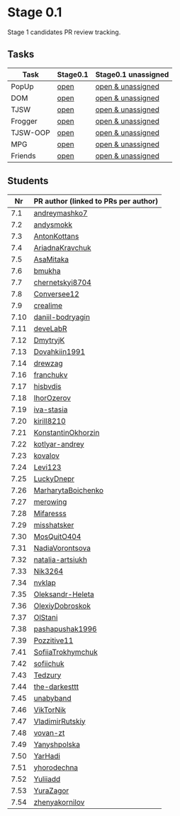 # Stage 0.1

Stage 1 candidates PR review tracking.

## Tasks

| Task     | Stage0.1                                                                                                                    | Stage0.1 unassigned                                                                                                                                    |
|----------|-----------------------------------------------------------------------------------------------------------------------------|--------------------------------------------------------------------------------------------------------------------------------------------------------|
| PopUp    | [open](https://github.com/kottans/frontend-2022-homeworks/pulls?q=is%3Aopen+is%3Apr+label%3AStage0.1+label%3Atask-PopUp)    | [open & unassigned](https://github.com/kottans/frontend-2022-homeworks/pulls?q=is%3Aopen+is%3Apr+label%3AStage0.1+no%3Aassignee+label%3Atask-PopUp)    |
| DOM      | [open](https://github.com/kottans/frontend-2022-homeworks/pulls?q=is%3Aopen+is%3Apr+label%3AStage0.1+label%3Atask-DOM)      | [open & unassigned](https://github.com/kottans/frontend-2022-homeworks/pulls?q=is%3Aopen+is%3Apr+label%3AStage0.1+no%3Aassignee+label%3Atask-DOM)      |
| TJSW     | [open](https://github.com/kottans/frontend-2022-homeworks/pulls?q=is%3Aopen+is%3Apr+label%3AStage0.1+label%3Atask-TJSW)     | [open & unassigned](https://github.com/kottans/frontend-2022-homeworks/pulls?q=is%3Aopen+is%3Apr+label%3AStage0.1+no%3Aassignee+label%3Atask-TJSW)     |
| Frogger  | [open](https://github.com/kottans/frontend-2022-homeworks/pulls?q=is%3Aopen+is%3Apr+label%3AStage0.1+label%3Atask-Frogger)  | [open & unassigned](https://github.com/kottans/frontend-2022-homeworks/pulls?q=is%3Aopen+is%3Apr+label%3AStage0.1+no%3Aassignee+label%3Atask-Frogger)  |
| TJSW-OOP | [open](https://github.com/kottans/frontend-2022-homeworks/pulls?q=is%3Aopen+is%3Apr+label%3AStage0.1+label%3Atask-TJSW-OOP) | [open & unassigned](https://github.com/kottans/frontend-2022-homeworks/pulls?q=is%3Aopen+is%3Apr+label%3AStage0.1+no%3Aassignee+label%3Atask-TJSW-OOP) |
| MPG      | [open](https://github.com/kottans/frontend-2022-homeworks/pulls?q=is%3Aopen+is%3Apr+label%3AStage0.1+label%3Atask-MPG)      | [open & unassigned](https://github.com/kottans/frontend-2022-homeworks/pulls?q=is%3Aopen+is%3Apr+label%3AStage0.1+no%3Aassignee+label%3Atask-MPG)      |
| Friends  | [open](https://github.com/kottans/frontend-2022-homeworks/pulls?q=is%3Aopen+is%3Apr+label%3AStage0.1+label%3Atask-Friends)  | [open & unassigned](https://github.com/kottans/frontend-2022-homeworks/pulls?q=is%3Aopen+is%3Apr+label%3AStage0.1+no%3Aassignee+label%3Atask-Friends)  |

## Students

| Nr   | PR author (linked to PRs per author)                                                                                 |
|------|----------------------------------------------------------------------------------------------------------------------|
| 7.1  | [andreymashko7](https://github.com/kottans/frontend-2022-homeworks/pulls?q=is%3Apr+author%3Aandreymashko7)           |
| 7.2  | [andysmokk](https://github.com/kottans/frontend-2022-homeworks/pulls?q=is%3Apr+author%3Aandysmokk)                   | 
| 7.3  | [AntonKottans](https://github.com/kottans/frontend-2022-homeworks/pulls?q=is%3Apr+author%3AAntonKottans)             | 
| 7.4  | [AriadnaKravchuk](https://github.com/kottans/frontend-2022-homeworks/pulls?q=is%3Apr+author%3AAriadnaKravchuk)       | 
| 7.5  | [AsaMitaka](https://github.com/kottans/frontend-2022-homeworks/pulls?q=is%3Apr+author%3AAsaMitaka)                   | 
| 7.6  | [bmukha](https://github.com/kottans/frontend-2022-homeworks/pulls?q=is%3Apr+author%3Abmukha)                         | 
| 7.7  | [chernetskyi8704](https://github.com/kottans/frontend-2022-homeworks/pulls?q=is%3Apr+author%3Achernetskyi8704)       | 
| 7.8  | [Conversee12](https://github.com/kottans/frontend-2022-homeworks/pulls?q=is%3Apr+author%3AConversee12)               | 
| 7.9  | [crealime](https://github.com/kottans/frontend-2022-homeworks/pulls?q=is%3Apr+author%3Acrealime)                     | 
| 7.10 | [daniil-bodryagin](https://github.com/kottans/frontend-2022-homeworks/pulls?q=is%3Apr+author%3Adaniil-bodryagin)     |
| 7.11 | [deveLabR](https://github.com/kottans/frontend-2022-homeworks/pulls?q=is%3Apr+author%3AdeveLabR)                     |
| 7.12 | [DmytryjK](https://github.com/kottans/frontend-2022-homeworks/pulls?q=is%3Apr+author%3ADmytryjK)                     |
| 7.13 | [Dovahkiin1991](https://github.com/kottans/frontend-2022-homeworks/pulls?q=is%3Apr+author%3ADovahkiin1991)           |
| 7.14 | [drewzag](https://github.com/kottans/frontend-2022-homeworks/pulls?q=is%3Apr+author%3Adrewzag)                       |
| 7.16 | [franchukv](https://github.com/kottans/frontend-2022-homeworks/pulls?q=is%3Apr+author%3Afranchukv)                   |
| 7.17 | [hisbvdis](https://github.com/kottans/frontend-2022-homeworks/pulls?q=is%3Apr+author%3Ahisbvdis)                     |
| 7.18 | [IhorOzerov](https://github.com/kottans/frontend-2022-homeworks/pulls?q=is%3Apr+author%3AIhorOzerov)                 |
| 7.19 | [iva-stasia](https://github.com/kottans/frontend-2022-homeworks/pulls?q=is%3Apr+author%3Aiva-stasia)                 |
| 7.20 | [kirill8210](https://github.com/kottans/frontend-2022-homeworks/pulls?q=is%3Apr+author%3Akirill8210)                 |
| 7.21 | [KonstantinOkhorzin](https://github.com/kottans/frontend-2022-homeworks/pulls?q=is%3Apr+author%3AKonstantinOkhorzin) |
| 7.22 | [kotlyar-andrey](https://github.com/kottans/frontend-2022-homeworks/pulls?q=is%3Apr+author%3Akotlyar-andrey)         |
| 7.23 | [kovalov](https://github.com/kottans/frontend-2022-homeworks/pulls?q=is%3Apr+author%3Akovalov)                       |
| 7.24 | [Levi123](https://github.com/kottans/frontend-2022-homeworks/pulls?q=is%3Apr+author%3ALevi123)                       | 
| 7.25 | [LuckyDnepr](https://github.com/kottans/frontend-2022-homeworks/pulls?q=is%3Apr+author%3ALuckyDnepr)                 | 
| 7.26 | [MarharytaBoichenko](https://github.com/kottans/frontend-2022-homeworks/pulls?q=is%3Apr+author%3AMarharytaBoichenko) | 
| 7.27 | [merowing](https://github.com/kottans/frontend-2022-homeworks/pulls?q=is%3Apr+author%3Amerowing)                     | 
| 7.28 | [Mifaresss](https://github.com/kottans/frontend-2022-homeworks/pulls?q=is%3Apr+author%3AMifaresss)                   | 
| 7.29 | [misshatsker](https://github.com/kottans/frontend-2022-homeworks/pulls?q=is%3Apr+author%3Amisshatsker)               | 
| 7.30 | [MosQuitO404](https://github.com/kottans/frontend-2022-homeworks/pulls?q=is%3Apr+author%3AMosQuitO404)               | 
| 7.31 | [NadiaVorontsova](https://github.com/kottans/frontend-2022-homeworks/pulls?q=is%3Apr+author%3ANadiaVorontsova)       | 
| 7.32 | [natalia-artsiukh](https://github.com/kottans/frontend-2022-homeworks/pulls?q=is%3Apr+author%3Anatalia-artsiukh)     | 
| 7.33 | [Nik3264](https://github.com/kottans/frontend-2022-homeworks/pulls?q=is%3Apr+author%3ANik3264)                       | 
| 7.34 | [nvklap](https://github.com/kottans/frontend-2022-homeworks/pulls?q=is%3Apr+author%3Anvklap)                         | 
| 7.35 | [Oleksandr-Heleta](https://github.com/kottans/frontend-2022-homeworks/pulls?q=is%3Apr+author%3AOleksandr-Heleta)     | 
| 7.36 | [OlexiyDobroskok](https://github.com/kottans/frontend-2022-homeworks/pulls?q=is%3Apr+author%3AOlexiyDobroskok)       | 
| 7.37 | [OlStani](https://github.com/kottans/frontend-2022-homeworks/pulls?q=is%3Apr+author%3AOlStani)                       | 
| 7.38 | [pashapushak1996](https://github.com/kottans/frontend-2022-homeworks/pulls?q=is%3Apr+author%3Apashapushak1996)       | 
| 7.39 | [Pozzitive11](https://github.com/kottans/frontend-2022-homeworks/pulls?q=is%3Apr+author%3APozzitive11)               | 
| 7.41 | [SofiiaTrokhymchuk](https://github.com/kottans/frontend-2022-homeworks/pulls?q=is%3Apr+author%3ASofiiaTrokhymchuk)   | 
| 7.42 | [sofiichuk](https://github.com/kottans/frontend-2022-homeworks/pulls?q=is%3Apr+author%3Asofiichuk)                   | 
| 7.43 | [Tedzury](https://github.com/kottans/frontend-2022-homeworks/pulls?q=is%3Apr+author%3ATedzury)                       | 
| 7.44 | [the-darkesttt](https://github.com/kottans/frontend-2022-homeworks/pulls?q=is%3Apr+author%3Athe-darkesttt)           | 
| 7.45 | [unabyband](https://github.com/kottans/frontend-2022-homeworks/pulls?q=is%3Apr+author%3Aunabyband)                   | 
| 7.46 | [VikTorNik](https://github.com/kottans/frontend-2022-homeworks/pulls?q=is%3Apr+author%3AVikTorNik)                   | 
| 7.47 | [VladimirRutskiy](https://github.com/kottans/frontend-2022-homeworks/pulls?q=is%3Apr+author%3AVladimirRutskiy)       | 
| 7.48 | [vovan-zt](https://github.com/kottans/frontend-2022-homeworks/pulls?q=is%3Apr+author%3Avovan-zt)                     | 
| 7.49 | [Yanyshpolska](https://github.com/kottans/frontend-2022-homeworks/pulls?q=is%3Apr+author%3AYanyshpolska)             | 
| 7.50 | [YarHadi](https://github.com/kottans/frontend-2022-homeworks/pulls?q=is%3Apr+author%3AYarHadi)                       |
| 7.51 | [yhorodechna](https://github.com/kottans/frontend-2022-homeworks/pulls?q=is%3Apr+author%3Ayhorodechna)               |
| 7.52 | [Yuliiadd](https://github.com/kottans/frontend-2022-homeworks/pulls?q=is%3Apr+author%3AYuliiadd)                     | 
| 7.53 | [YuraZagor](https://github.com/kottans/frontend-2022-homeworks/pulls?q=is%3Apr+author%3AYuraZagor)                   | 
| 7.54 | [zhenyakornilov](https://github.com/kottans/frontend-2022-homeworks/pulls?q=is%3Apr+author%3Azhenyakornilov)         | 
